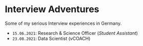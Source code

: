 # Interview Adventures
Some of my serious Interview experiences in Germany.

- `15.06.2021`: Research & Science Officer (_Student Assistant_)
- `23.08.2021`: Data Scientist (vCOACH)
